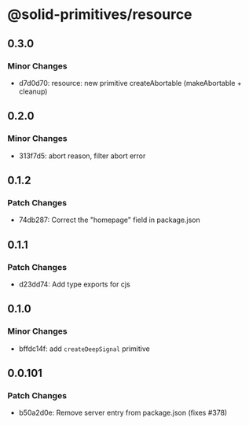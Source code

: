 # @solid-primitives/resource

## 0.3.0

### Minor Changes

- d7d0d70: resource: new primitive createAbortable (makeAbortable + cleanup)

## 0.2.0

### Minor Changes

- 313f7d5: abort reason, filter abort error

## 0.1.2

### Patch Changes

- 74db287: Correct the "homepage" field in package.json

## 0.1.1

### Patch Changes

- d23dd74: Add type exports for cjs

## 0.1.0

### Minor Changes

- bffdc14f: add `createDeepSignal` primitive

## 0.0.101

### Patch Changes

- b50a2d0e: Remove server entry from package.json (fixes #378)
